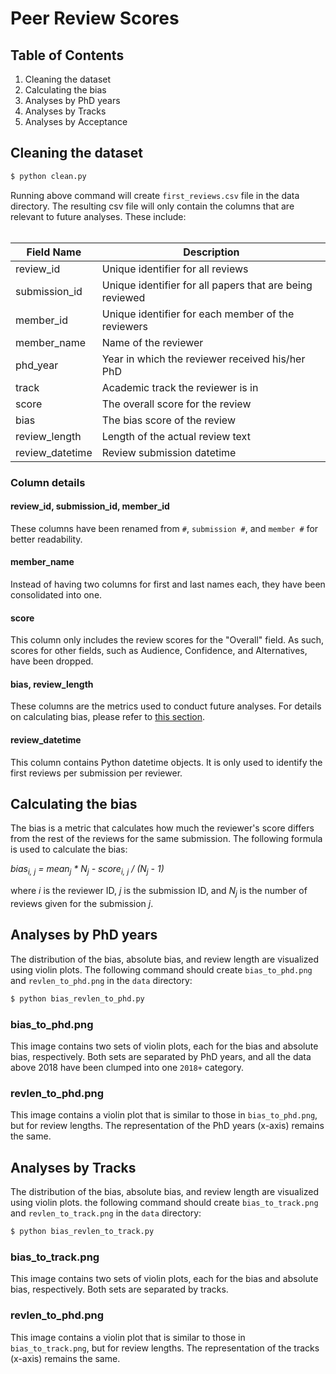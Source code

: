 # Peer Review Scores
## Table of Contents
  1. Cleaning the dataset
  1. Calculating the bias
  1. Analyses by PhD years
  1. Analyses by Tracks
  1. Analyses by Acceptance

## Cleaning the dataset
```bash
$ python clean.py
```
Running above command will create `first_reviews.csv` file in the data directory. The resulting csv file will only contain the columns that are relevant to future analyses. These include:<br><br>

  | Field Name | Description |
  | ---------- | ------------|
  | review_id | Unique identifier for all reviews |
  | submission_id | Unique identifier for all papers that are being reviewed |
  | member_id | Unique identifier for each member of the reviewers |
  | member_name | Name of the reviewer |
  | phd_year | Year in which the reviewer received his/her PhD |
  | track | Academic track the reviewer is in |
  | score | The overall score for the review |
  | bias | The bias score of the review |
  | review_length | Length of the actual review text |
  | review_datetime | Review submission datetime |

### Column details
#### review_id, submission_id, member_id
These columns have been renamed from `#`, `submission #`, and `member #` for better readability.

#### member_name
Instead of having two columns for first and last names each, they have been consolidated into one.

#### score
This column only includes the review scores for the "Overall" field. As such, scores for other fields, such as Audience, Confidence, and Alternatives, have been dropped.

#### bias, review_length
These columns are the metrics used to conduct future analyses. For details on calculating bias, please refer to [this section]().

#### review_datetime
This column contains Python datetime objects. It is only used to identify the first reviews per submission per reviewer.

## Calculating the bias
The bias is a metric that calculates how much the reviewer's score differs from the rest of the reviews for the same submission. The following formula is used to calculate the bias:

_bias<sub>i, j</sub> = mean<sub>j</sub> * N<sub>j</sub> - score<sub>i, j</sub> / (N<sub>j</sub> - 1)_

where _i_ is the reviewer ID, _j_ is the submission ID, and _N<sub>j</sub>_ is the number of reviews given for the submission _j_.

## Analyses by PhD years
The distribution of the bias, absolute bias, and review length are visualized using violin plots. The following command should create `bias_to_phd.png` and `revlen_to_phd.png` in the `data` directory:

```bash
$ python bias_revlen_to_phd.py
```

### bias_to_phd.png
This image contains two sets of violin plots, each for the bias and absolute bias, respectively. Both sets are separated by PhD years, and all the data above 2018 have been clumped into one `2018+` category.

### revlen_to_phd.png
This image contains a violin plot that is similar to those in `bias_to_phd.png`, but for review lengths. The representation of the PhD years (x-axis) remains the same.

## Analyses by Tracks
The distribution of the bias, absolute bias, and review length are visualized using violin plots. the following command should create `bias_to_track.png` and `revlen_to_track.png` in the `data` directory:

```bash
$ python bias_revlen_to_track.py
```

### bias_to_track.png
This image contains two sets of violin plots, each for the bias and absolute bias, respectively. Both sets are separated by tracks.

### revlen_to_phd.png
This image contains a violin plot that is similar to those in `bias_to_track.png`, but for review lengths. The representation of the tracks (x-axis) remains the same.
